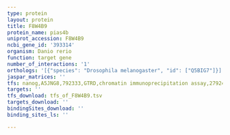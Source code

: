 ```yaml
---
type: protein
layout: protein
title: F8W4B9
protein_name: pias4b
uniprot_accession: F8W4B9
ncbi_gene_id: '393314'
organism: Danio rerio
function: target gene
number_of_interactions: '1'
orthologs: '[{"species": "Drosophila melanogaster", "id": ["Q5BIG7"]}]'
jaspar_matrices: ''
tfs: nanog,A5JNG8,792333,GTRD,chromatin immunoprecipitation assay,27924024%5Buid%5D,No
targets: ''
tfs_download: tfs_of_F8W4B9.tsv
targets_download: ''
bindingSites_download: ''
binding_sites_ls: ''

---
```

